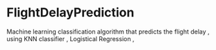 # FlightDelayPrediction
Machine learning classification algorithm that predicts the flight delay , using KNN classifier , Logistical Regression , 
